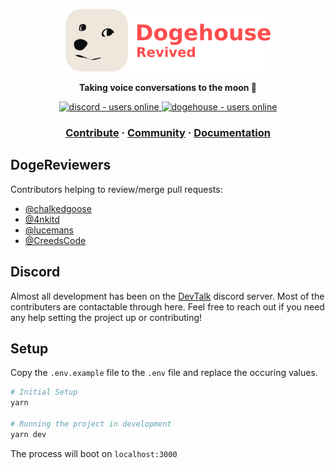 <a href="https://dogehouse.online">
    <p align="center">
        <img height=100 src="./assets/banner.png"/>
    </p>
</a>
<p align="center">
  <strong>Taking voice conversations to the moon 🚀</strong>
</p>
<p align="center">
  <a href="https://discord.gg/t3NvdprFFP">
    <img src="https://img.shields.io/discord/819404956259057714?style=for-the-badge" alt="discord - users online" />
  </a>
  <a href="https://dogehouse.online">
    <img src="https://img.shields.io/endpoint?color=FD4D4D&style=for-the-badge&url=https%3A%2F%2Fapi.dogehouse.online%2Fshields" alt="dogehouse - users online" />
  </a>
</p>

<h3 align="center">
  <a href="https://github.com/dogehousetv">Contribute</a>
  <span> · </span>
  <a href="https://discord.gg/t3NvdprFFP">Community</a>
  <span> · </span>
  <a href="https://github.com/dogehousetv">Documentation</a>
</h3>

## DogeReviewers

Contributors helping to review/merge pull requests:

- [@chalkedgoose](https://github.com/chalkedgoose)
- [@4nkitd](https://github.com/4nkitd)
- [@lucemans](https://github.com/lucemans)
- [@CreedsCode](https://github.com/CreedsCode)

## Discord

Almost all development has been on the [DevTalk](https://discord.gg/t3NvdprFFP) discord server. Most of the contributers are contactable through here. Feel free to reach out if you need any help setting the project up or contributing!

## Setup

Copy the `.env.example` file to the `.env` file and replace the occuring values.

```bash
# Initial Setup
yarn

# Running the project in development
yarn dev
```

The process will boot on `localhost:3000`

